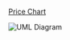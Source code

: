 [Price Chart](https://poocoin.app/tokens/0x91011693694bcb5838ddbc8cb328e6af340b1f13)

![UML Diagram](https://storage.googleapis.com/sol2uml-storage/bsc-0x91011693694bcb5838ddbc8cb328e6af340b1f13.svg)
